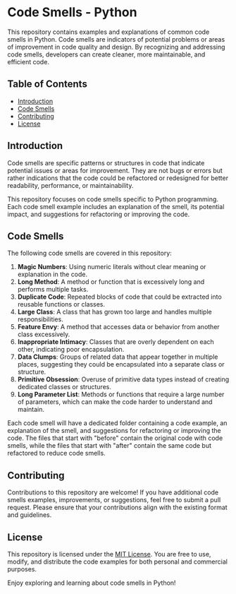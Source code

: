 # Code Smells - Python

This repository contains examples and explanations of common code smells in Python. Code smells are indicators of potential problems or areas of improvement in code quality and design. By recognizing and addressing code smells, developers can create cleaner, more maintainable, and efficient code.

## Table of Contents

- [Introduction](#introduction)
- [Code Smells](#code-smells)
- [Contributing](#contributing)
- [License](#license)

## Introduction

Code smells are specific patterns or structures in code that indicate potential issues or areas for improvement. They are not bugs or errors but rather indications that the code could be refactored or redesigned for better readability, performance, or maintainability.

This repository focuses on code smells specific to Python programming. Each code smell example includes an explanation of the smell, its potential impact, and suggestions for refactoring or improving the code.

## Code Smells

The following code smells are covered in this repository:

1. **Magic Numbers**: Using numeric literals without clear meaning or explanation in the code.
2. **Long Method**: A method or function that is excessively long and performs multiple tasks.
3. **Duplicate Code**: Repeated blocks of code that could be extracted into reusable functions or classes.
4. **Large Class**: A class that has grown too large and handles multiple responsibilities.
5. **Feature Envy**: A method that accesses data or behavior from another class excessively.
6. **Inappropriate Intimacy**: Classes that are overly dependent on each other, indicating poor encapsulation.
7. **Data Clumps**: Groups of related data that appear together in multiple places, suggesting they could be encapsulated into a separate class or structure.
8. **Primitive Obsession**: Overuse of primitive data types instead of creating dedicated classes or structures.
9. **Long Parameter List**: Methods or functions that require a large number of parameters, which can make the code harder to understand and maintain.

Each code smell will have a dedicated folder containing a code example, an explanation of the smell, and suggestions for refactoring or improving the code. The files that start with "before" contain the original code with code smells, while the files that start with "after" contain the same code but refactored to reduce code smells.

## Contributing

Contributions to this repository are welcome! If you have additional code smells examples, improvements, or suggestions, feel free to submit a pull request. Please ensure that your contributions align with the existing format and guidelines.

## License

This repository is licensed under the [MIT License](LICENSE). You are free to use, modify, and distribute the code examples for both personal and commercial purposes.

Enjoy exploring and learning about code smells in Python!
